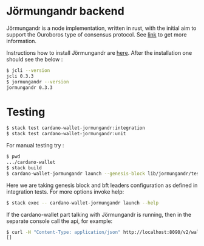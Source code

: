 # Jörmungandr backend

Jörmungandr is a node implementation, written in rust, with the initial aim
to support the Ouroboros type of consensus protocol.
See [link](https://input-output-hk.github.io/jormungandr/) to get more information.

Instructions how to install Jörmungandr are [here](https://github.com/input-output-hk/jormungandr).
After the installation one should see the below :

``` bash
$ jcli --version
jcli 0.3.3
$ jormungandr --version
jormungandr 0.3.3
```

# Testing

``` bash
$ stack test cardano-wallet-jormungandr:integration
$ stack test cardano-wallet-jormungandr:unit
```

For manual testing try :

``` bash
$ pwd
.../cardano-wallet
$ stack build
$ cardano-wallet-jormungandr launch --genesis-block lib/jormungandr/test/data/jormungandr/block0.bin --bft-leaders lib/jormungandr/test/data/jormungandr/secret.yaml
```

Here we are taking genesis block and bft leaders configuration as defined in integration tests.
For more options invoke help:

``` bash
$ stack exec -- cardano-wallet-jormungandr launch --help
```

If the cardano-wallet part talking with Jörmungandr is running, then in the separate console
call the api, for example:

``` bash
$ curl -H "Content-Type: application/json" http://localhost:8090/v2/wallets
[]
```
